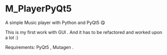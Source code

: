 # M_PlayerPyQt5
A simple Music player with Python and PyQt5 😋

This is my first work with GUI . And it has to be refactored and worked upon a lot :)


Requirements:
PyQt5 , Mutagen .
